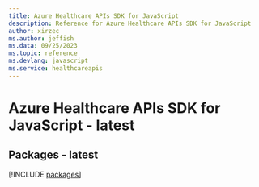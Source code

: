 ```yaml
---
title: Azure Healthcare APIs SDK for JavaScript
description: Reference for Azure Healthcare APIs SDK for JavaScript
author: xirzec
ms.author: jeffish
ms.data: 09/25/2023
ms.topic: reference
ms.devlang: javascript
ms.service: healthcareapis
---
```

# Azure Healthcare APIs SDK for JavaScript - latest
## Packages - latest
[!INCLUDE [packages](healthcare-apis-index.md)]